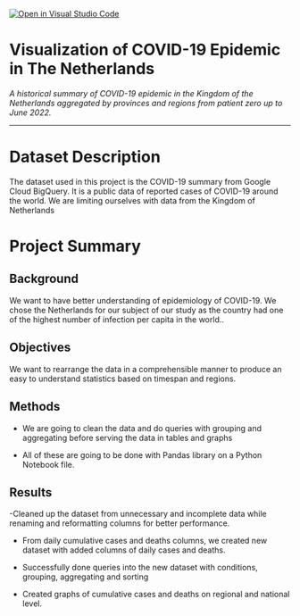 [![Open in Visual Studio Code](https://classroom.github.com/assets/open-in-vscode-c66648af7eb3fe8bc4f294546bfd86ef473780cde1dea487d3c4ff354943c9ae.svg)](https://classroom.github.com/online_ide?assignment_repo_id=8212453&assignment_repo_type=AssignmentRepo)
# Visualization of COVID-19 Epidemic in The Netherlands

_A historical summary of COVID-19 epidemic in the Kingdom of the Netherlands aggregated by provinces and regions from patient zero up to June 2022._

---

# Dataset Description

The dataset used in this project is the COVID-19 summary from Google Cloud BigQuery. It is a public data of reported cases of COVID-19 around the world. We are limiting ourselves with data from the Kingdom of Netherlands

# Project Summary

## Background

We want to have better understanding of epidemiology of COVID-19. We chose the Netherlands for our subject of our study as the country had one of the highest number of infection per capita in the world..

## Objectives

We want to rearrange the data in a comprehensible manner to produce an easy to understand statistics based on timespan and regions.

## Methods

- We are going to clean the data and do queries with grouping and aggregating before serving the data in tables and graphs

- All of these are going to be done with Pandas library on a Python Notebook file.

## Results

-Cleaned up the dataset from unnecessary and incomplete data while renaming and reformatting columns for better performance.

- From daily cumulative cases and deaths columns, we created new dataset with added columns of daily cases and deaths.

- Successfully done queries into the new dataset with conditions, grouping, aggregating and sorting 

- Created graphs of cumulative cases and deaths on regional and national level.

